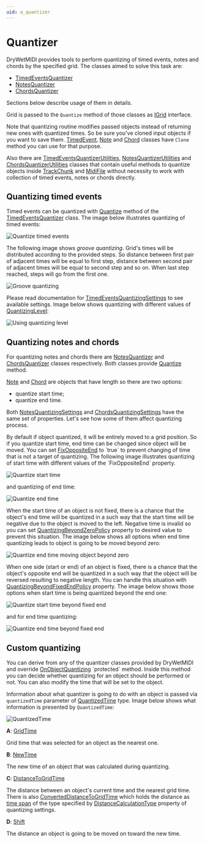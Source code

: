 ```yaml
---
uid: a_quantizer
---
```


# Quantizer

DryWetMIDI provides tools to perform quantizing of timed events, notes and chords by the specified grid. The classes aimed to solve this task are:

* [TimedEventsQuantizer](xref:Melanchall.DryWetMidi.Tools.TimedEventsQuantizer)
* [NotesQuantizer](xref:Melanchall.DryWetMidi.Tools.NotesQuantizer)
* [ChordsQuantizer](xref:Melanchall.DryWetMidi.Tools.ChordsQuantizer)

Sections below describe usage of them in details.

Grid is passed to the `Quantize` method of those classes as [IGrid](xref:Melanchall.DryWetMidi.Interaction.IGrid) interface.

Note that quantizing routine modifies passed objects instead of returning new ones with quantized times. So be sure you've cloned input objects if you want to save them. [TimedEvent](xref:Melanchall.DryWetMidi.Interaction.TimedEvent), [Note](xref:Melanchall.DryWetMidi.Interaction.Note) and [Chord](xref:Melanchall.DryWetMidi.Interaction.Chord) classes have `Clone` method you can use for that purpose.

Also there are [TimedEventsQuantizerUtilities](xref:Melanchall.DryWetMidi.Tools.TimedEventsQuantizerUtilities), [NotesQuantizerUtilities](xref:Melanchall.DryWetMidi.Tools.NotesQuantizerUtilities) and [ChordsQuantizerUtilities](xref:Melanchall.DryWetMidi.Tools.ChordsQuantizerUtilities) classes that contain useful methods to quantize objects inside [TrackChunk](xref:Melanchall.DryWetMidi.Core.TrackChunk) and [MidiFile](xref:Melanchall.DryWetMidi.Core.MidiFile) without necessity to work with collection of timed events, notes or chords directly.

## Quantizing timed events

Timed events can be quantized with [Quantize](xref:Melanchall.DryWetMidi.Tools.TimedEventsQuantizer.Quantize(System.Collections.Generic.IEnumerable{Melanchall.DryWetMidi.Interaction.TimedEvent},Melanchall.DryWetMidi.Interaction.IGrid,Melanchall.DryWetMidi.Interaction.TempoMap,Melanchall.DryWetMidi.Tools.TimedEventsQuantizingSettings)) method of the [TimedEventsQuantizer](xref:Melanchall.DryWetMidi.Tools.TimedEventsQuantizer) class. The image below illustrates quantizing of timed events:

![Quantize timed events](images/Quantizer/QuantizeTimedEvents.png)

The following image shows _groove quantizing_. Grid's times will be distributed according to the provided steps. So distance between first pair of adjacent times will be equal to first step, distance between second pair of adjacent times will be equal to second step and so on. When last step reached, steps will go from the first one.

![Groove quantizing](images/Quantizer/GrooveQuantizing.png)

Please read documentation for [TimedEventsQuantizingSettings](xref:Melanchall.DryWetMidi.Tools.TimedEventsQuantizingSettings) to see available settings. Image below shows quantizing with different values of [QuantizingLevel](xref:Melanchall.DryWetMidi.Tools.QuantizingSettings`1.QuantizingLevel):

![Using quantizing level](images/Quantizer/QuantizingLevel.png)

## Quantizing notes and chords

For quantizing notes and chords there are [NotesQuantizer](xref:Melanchall.DryWetMidi.Tools.NotesQuantizer) and [ChordsQuantizer](xref:Melanchall.DryWetMidi.Tools.ChordsQuantizer) classes respectively. Both classes provide [Quantize](xref:Melanchall.DryWetMidi.Tools.LengthedObjectsQuantizer`2.Quantize(System.Collections.Generic.IEnumerable{`0},Melanchall.DryWetMidi.Interaction.IGrid,Melanchall.DryWetMidi.Interaction.TempoMap,`1)) method.

[Note](xref:Melanchall.DryWetMidi.Interaction.Note) and [Chord](xref:Melanchall.DryWetMidi.Interaction.Chord) are objects that have length so there are two options:

* quantize start time;
* quantize end time.

Both [NotesQuantizingSettings](xref:Melanchall.DryWetMidi.Tools.NotesQuantizingSettings) and [ChordsQuantizingSettings](xref:Melanchall.DryWetMidi.Tools.ChordsQuantizingSettings) have the same set of properties. Let's see how some of them affect quantizing process.

By default if object quantized, it will be entirely moved to a grid position. So if you quantize start time, end time can be changed since object will be moved. You can set [FixOppositeEnd](xref:Melanchall.DryWetMidi.Tools.LengthedObjectsQuantizingSettings`1.FixOppositeEnd) to `true` to prevent changing of time that is not a target of quantizing. The following image illustrates quantizing of start time with different values of the `FixOppositeEnd` property.

![Quantize start time](images/Quantizer/QuantizeStart.png)

and quantizing of end time:

![Quantize end time](images/Quantizer/QuantizeEnd.png)

When the start time of an object is not fixed, there is a chance that the object's end time will be quantized in a such way that the start time will be negative due to the object is moved to the left. Negative time is invalid so you can set [QuantizingBeyondZeroPolicy](xref:Melanchall.DryWetMidi.Tools.LengthedObjectsQuantizingSettings`1.QuantizingBeyondZeroPolicy) property to desired value to prevent this situation. The image below shows all options when end time quantizing leads to object is going to be moved beyond zero:

![Quantize end time moving object beyond zero](images/Quantizer/QuantizeEndBeyondZero.png)

When one side (start or end) of an object is fixed, there is a chance that the object's opposite end will be quantized in a such way that the object will be reversed resulting to negative length. You can handle this situation with [QuantizingBeyondFixedEndPolicy](xref:Melanchall.DryWetMidi.Tools.QuantizingBeyondFixedEndPolicy) property. The image below shows those options when start time is being quantized beyond the end one:

![Quantize start time beyond fixed end](images/Quantizer/QuantizeStartBeyondFixedEnd.png)

and for end time quantizing:

![Quantize end time beyond fixed end](images/Quantizer/QuantizeEndBeyondFixedEnd.png)

## Custom quantizing

You can derive from any of the quantizer classes provided by DryWetMIDI and override [OnObjectQuantizing](xref:Melanchall.DryWetMidi.Tools.Quantizer`2.OnObjectQuantizing(`0,Melanchall.DryWetMidi.Tools.QuantizedTime,Melanchall.DryWetMidi.Interaction.IGrid,Melanchall.DryWetMidi.Interaction.TempoMap,`1)) `protected` method. Inside this method you can decide whether quantizing for an object should be performed or not. You can also modify the time that will be set to the object.

Information about what quantizer is going to do with an object is passed via `quantizedTime` parameter of [QuantizedTime](xref:Melanchall.DryWetMidi.Tools.QuantizedTime) type. Image below shows what information is presented by `QuantizedTime`:

![QuantizedTime](images/Quantizer/QuantizedTime.png)

**A**: [GridTime](xref:Melanchall.DryWetMidi.Tools.QuantizedTime.GridTime)

Grid time that was selected for an object as the nearest one.

**B**: [NewTime](xref:Melanchall.DryWetMidi.Tools.QuantizedTime.NewTime)

The new time of an object that was calculated during quantizing.

**C**: [DistanceToGridTime](xref:Melanchall.DryWetMidi.Tools.QuantizedTime.DistanceToGridTime)

The distance between an object's current time and the nearest grid time. There is also [ConvertedDistanceToGridTime](xref:Melanchall.DryWetMidi.Tools.QuantizedTime.ConvertedDistanceToGridTime) which holds the distance as [time span](xref:Melanchall.DryWetMidi.Interaction.ITimeSpan) of the type specified by [DistanceCalculationType](xref:Melanchall.DryWetMidi.Tools.QuantizingSettings`1.DistanceCalculationType) property of quantizing settings.

**D**: [Shift](xref:Melanchall.DryWetMidi.Tools.QuantizedTime.Shift)

The distance an object is going to be moved on toward the new time.